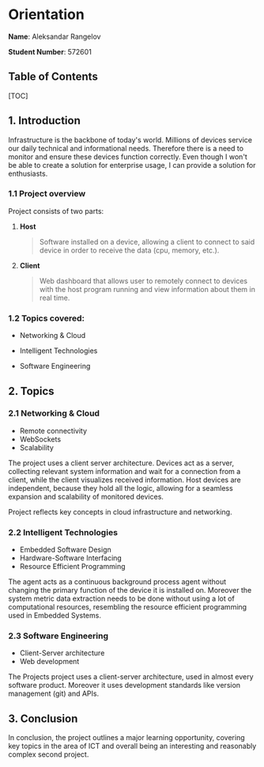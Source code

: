 # Orientation

**Name**: Aleksandar Rangelov

**Student Number**: 572601

## Table of Contents

[TOC]

## 1. Introduction

Infrastructure is the backbone of today's world. Millions of devices service our daily technical and informational needs. Therefore there is a need to monitor and ensure these devices function correctly. Even though I won't be able to create a solution for enterprise usage, I can provide a solution for enthusiasts.

### 1.1 Project overview

Project consists of two parts: 
1. **Host**

   > Software installed on a device, allowing a client to connect to said device in order to receive the data (cpu, memory, etc.).

2. **Client**

    > Web dashboard that allows user to remotely connect to devices with the host program running and view information about them in real time. 

### 1.2 Topics covered:

- Networking & Cloud

- Intelligent Technologies

- Software Engineering

## 2. Topics

### 2.1 Networking & Cloud

- Remote connectivity
- WebSockets
- Scalability

The project uses a client server architecture. Devices act as a server, collecting relevant system information and wait for a connection from a client, while the client visualizes received information. Host devices are independent, because they hold all the logic, allowing for a seamless expansion and scalability of monitored devices.

Project reflects key concepts in cloud infrastructure and networking.

### 2.2 Intelligent Technologies

- Embedded Software Design
- Hardware-Software Interfacing
- Resource Efficient Programming

The agent acts as a continuous background process agent without changing the primary function of the device it is installed on. Moreover the system metric data extraction needs to be done without using a lot of computational resources, resembling the resource efficient programming used in Embedded Systems. 

### 2.3 Software Engineering

- Client-Server architecture
- Web development

The Projects project uses a client-server architecture, used in almost every software product. Moreover it uses development standards like version management (git) and APIs.

## 3. Conclusion

In conclusion, the project outlines a major learning opportunity, covering key topics in the area of ICT and overall being an interesting and reasonably complex second project.
